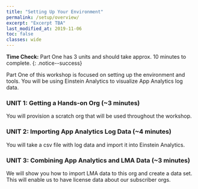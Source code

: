 ```yaml
---
title: "Setting Up Your Environment"
permalink: /setup/overview/
excerpt: "Excerpt TBA"
last_modified_at: 2019-11-06
toc: false
classes: wide
---
```


**Time Check:** Part One has 3 units and should take approx. 10 minutes to complete.
{: .notice--success}

Part One of this workshop is focused on setting up the environment and tools. You will be using Einstein Analytics to visualize App Analytics log data.

### UNIT 1: Getting a Hands-on Org (~3 minutes)
You will provision a scratch org that will be used throughout the workshop.

### UNIT 2: Importing App Analytics Log Data (~4 minutes)
You will take a csv file with log data and import it into Einstein Analytics.

### UNIT 3: Combining App Analytics and LMA Data (~3 minutes)
We will show you how to import LMA data to this org and create a data set. This will enable us to have license data about our subscriber orgs.